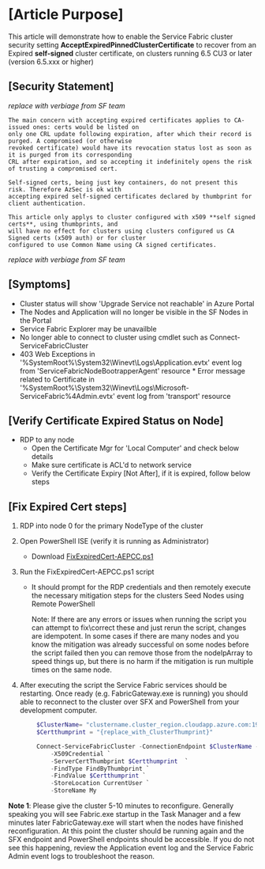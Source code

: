 # [Article Purpose]
This article will demonstrate how to enable the Service Fabric cluster security setting **AcceptExpiredPinnedClusterCertificate**  to recover from an Expired **self-signed** cluster certificate, on clusters running 6.5 CU3 or later (version 6.5.xxx or higher)

## [Security Statement]
*replace with verbiage from SF team*

    The main concern with accepting expired certificates applies to CA-issued ones: certs would be listed on
    only one CRL update following expiration, after which their record is purged. A compromised (or otherwise 
    revoked certificate) would have its revocation status lost as soon as it is purged from its corresponding 
    CRL after expiration, and so accepting it indefinitely opens the risk of trusting a compromised cert. 
    
    Self-signed certs, being just key containers, do not present this risk. Therefore AzSec is ok with 
    accepting expired self-signed certificates declared by thumbprint for client authentication. 
    
    This article only applys to cluster configured with x509 **self signed certs**, using thumbprints, and 
    will have no effect for clusters using clusters configured us CA Signed certs (x509 auth) or for cluster 
    configured to use Common Name using CA signed certificates.

*replace with verbiage from SF team*

## [Symptoms] 
   * Cluster status will show 'Upgrade Service not reachable' in Azure Portal
   * The Nodes and Application will no longer be visible in the SF Nodes in the Portal
   * Service Fabric Explorer may be unavailble
   * No longer able to connect to cluster using cmdlet such as Connect-ServiceFabricCluster
   * 403 Web Exceptions in  
   '%SystemRoot%\System32\Winevt\Logs\Application.evtx'  event log from 'ServiceFabricNodeBootrapperAgent' resource
    * Error message related to Certificate in  '%SystemRoot%\System32\Winevt\Logs\Microsoft-ServiceFabric%4Admin.evtx'  event log from 'transport' resource

## [Verify Certificate Expired Status on Node]
   * RDP to any node
        * Open the Certificate Mgr for 'Local Computer' and check below details
        * Make sure certificate is ACL'd to network service
        * Verify the Certificate Expiry [Not After], if it is expired, follow below steps

## [Fix Expired Cert steps]

1. RDP into node 0 for the primary NodeType of the cluster
    
 
2. Open PowerShell ISE (verify it is running as Administrator)
    * Download [FixExpiredCert-AEPCC.ps1](../Scripts/FixExpiredCert-AEPCC.ps1)

3. Run the FixExpiredCert-AEPCC.ps1 script 

    * It should prompt for the RDP credentials and then remotely execute the necessary mitigation steps for the clusters Seed Nodes using Remote PowerShell

        Note: If there are any errors or issues when running the script you can attempt to fix\correct these and just rerun the script, changes are idempotent.  In some cases if there are many nodes and you know the mitigation was already successful on some nodes before the script failed then you can remove those from the nodeIpArray to speed things up, but there is no harm if the mitigation is run multiple times on the same node.
 
4. After executing the script the Service Fabric services should be restarting.  Once  ready (e.g. FabricGateway.exe is running) you should able to reconnect to the cluster over SFX and PowerShell from your development computer.

```PowerShell
        $ClusterName= "clustername.cluster_region.cloudapp.azure.com:19000"
        $Certthumprint = "{replace_with_ClusterThumprint}"

        Connect-ServiceFabricCluster -ConnectionEndpoint $ClusterName -KeepAliveIntervalInSec 10 `
            -X509Credential `
            -ServerCertThumbprint $Certthumprint  `
            -FindType FindByThumbprint `
            -FindValue $Certthumprint `
            -StoreLocation CurrentUser `
            -StoreName My
```

**Note 1**: Please give the cluster 5-10 minutes to reconfigure.  Generally speaking you will see Fabric.exe startup in the Task Manager and a few minutes later FabricGateway.exe will start when the nodes have finished reconfiguration.  At this point the cluster should be running again and the SFX endpoint and PowerShell endpoints should be accessible.  If you do not see this happening, review the Application event log and the Service Fabric Admin event logs to troubleshoot the reason.

